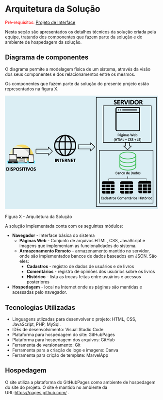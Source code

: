 # Arquitetura da Solução

<span style="color:red">Pré-requisitos: <a href="04-Projeto de Interface.md"> Projeto de Interface</a></span>

Nesta seção são apresentados os detalhes técnicos da solução criada pela equipe, tratando dos componentes que fazem parte da solução e do ambiente de hospedagem da solução. 

## Diagrama de componentes

O diagrama permite a modelagem física de um sistema, através da visão dos seus componentes e dos relacionamentos entre os mesmos.

Os componentes que fazem parte da solução do presente projeto estão representados na figura X.

![Diagrama de Componentes](img/diagram.png)

Figura X - Arquitetura da Solução 

A solução implementada conta com os seguintes módulos:
- **Navegador** - Interface básica do sistema  
  - **Páginas Web** - Conjunto de arquivos HTML, CSS, JavaScript e imagens que implementam as funcionalidades do sistema.
   - **Armazenamento Remoto** - armazenamento mantido no servidor, onde são implementados bancos de dados baseados em JSON. São eles: 
     - **Cadastros** - registro de dados de usuários e de livros
     - **Comentários** - registro de opiniões dos usuários sobre os livros
     - **Histórico** - lista as trocas feitas entre usuários e acessos posteriores
 - **Hospedagem** - local na Internet onde as páginas são mantidas e acessadas pelo navegador. 

## Tecnologias Utilizadas

- Linguagens utlizadas para desenvolver o projeto: HTML, CSS, JavaScript, PHP, MySql.
- IDEs de desenvolvimento: Visual Studio Code
- Plataforma para hospedagem do site: GitHubPages
- Plataforma para hospedagem dos arquivos: GitHub
- Ferramenta de versionamento: Git
- Ferramenta para a criação de logo e imagens: Canva
- Ferramenta para crição de template: MarvelApp

## Hospedagem

O site utiliza a plataforma do GitHubPages como ambiente de hospedagem do site do projeto. O site é mantido no ambiente da URL:https://pages.github.com/ .


 

